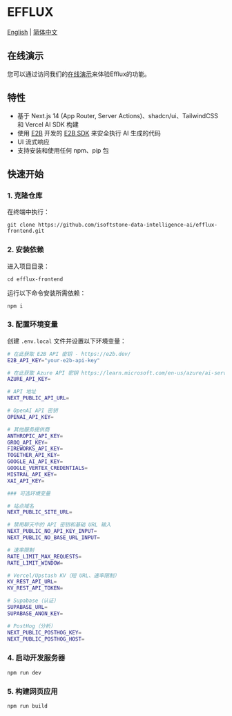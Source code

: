# EFFLUX

[English](./README.md) | [简体中文](./README_CN.md)

## 在线演示
您可以通过访问我们的[在线演示](http://47.236.204.213:3000/login)来体验Efflux的功能。

## 特性

- 基于 Next.js 14 (App Router, Server Actions)、shadcn/ui、TailwindCSS 和 Vercel AI SDK 构建
- 使用 [E2B](https://e2b.dev) 开发的 [E2B SDK](https://github.com/e2b-dev/code-interpreter) 来安全执行 AI 生成的代码
- UI 流式响应
- 支持安装和使用任何 npm、pip 包

## 快速开始

### 1. 克隆仓库

在终端中执行：

```
git clone https://github.com/isoftstone-data-intelligence-ai/efflux-frontend.git
```

### 2. 安装依赖

进入项目目录：

```
cd efflux-frontend
```

运行以下命令安装所需依赖：

```
npm i
```

### 3. 配置环境变量

创建 `.env.local` 文件并设置以下环境变量：

```sh
# 在此获取 E2B API 密钥 - https://e2b.dev/
E2B_API_KEY="your-e2b-api-key"

# 在此获取 Azure API 密钥 https://learn.microsoft.com/en-us/azure/ai-services/openai/how-to/create-resource?tabs=portal
AZURE_API_KEY=

# API 地址
NEXT_PUBLIC_API_URL=

# OpenAI API 密钥
OPENAI_API_KEY=

# 其他服务提供商
ANTHROPIC_API_KEY=
GROQ_API_KEY=
FIREWORKS_API_KEY=
TOGETHER_API_KEY=
GOOGLE_AI_API_KEY=
GOOGLE_VERTEX_CREDENTIALS=
MISTRAL_API_KEY=
XAI_API_KEY=

### 可选环境变量

# 站点域名
NEXT_PUBLIC_SITE_URL=

# 禁用聊天中的 API 密钥和基础 URL 输入
NEXT_PUBLIC_NO_API_KEY_INPUT=
NEXT_PUBLIC_NO_BASE_URL_INPUT=

# 速率限制
RATE_LIMIT_MAX_REQUESTS=
RATE_LIMIT_WINDOW=

# Vercel/Upstash KV（短 URL、速率限制）
KV_REST_API_URL=
KV_REST_API_TOKEN=

# Supabase（认证）
SUPABASE_URL=
SUPABASE_ANON_KEY=

# PostHog（分析）
NEXT_PUBLIC_POSTHOG_KEY=
NEXT_PUBLIC_POSTHOG_HOST=
```

### 4. 启动开发服务器

```
npm run dev
```

### 5. 构建网页应用

```
npm run build

